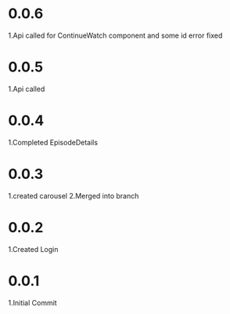 # 0.0.6

1.Api called for ContinueWatch  component and some id error fixed

# 0.0.5

1.Api called

# 0.0.4

1.Completed EpisodeDetails

# 0.0.3

1.created carousel
2.Merged into branch

# 0.0.2

1.Created Login


# 0.0.1

1.Initial Commit